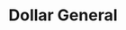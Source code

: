 ---
title: "Dollar General"
url: /hobbs/dollar-general-north-dal-paso-street/
shop: variety store
---